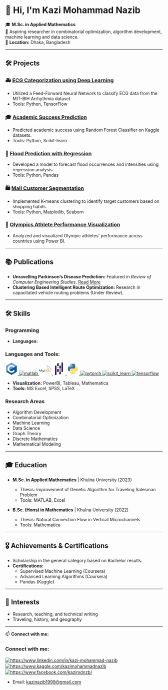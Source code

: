 # 👋 Hi, I'm Kazi Mohammad Nazib

🎓 **M.Sc. in Applied Mathematics**  
🔭 Aspiring researcher in combinatorial optimization, algorithm development, machine learning and data science.  
📍 **Location:** Dhaka, Bangladesh

---

## 🛠️ Projects

### 🚑 [ECG Categorization using Deep Learning](https://github.com/KaziMohammadNazib/ECG_Categorization_MIT_BIH_Arrhythmia_employing_FFNN)
- Utilized a Feed-Forward Neural Network to classify ECG data from the MIT-BIH Arrhythmia dataset.
- Tools: Python, TensorFlow

### 🎓 [Academic Success Prediction](https://github.com/KaziMohammadNazib/Classification_with_academic_success)
- Predicted academic success using Random Forest Classifier on Kaggle datasets.
- Tools: Python, Scikit-learn

### 🌊 [Flood Prediction with Regression](https://www.kaggle.com/code/kazimohammadnazib/flood-predict)
- Developed a model to forecast flood occurrences and intensities using regression analysis.
- Tools: Python, Pandas

### 🛍️ [Mall Customer Segmentation](https://github.com/KaziMohammadNazib/Mall-customer-segmentation)
- Implemented K-means clustering to identify target customers based on shopping habits.
- Tools: Python, Matplotlib, Seaborn

### 🏅 [Olympics Athlete Performance Visualization](https://github.com/KaziMohammadNazib/Performance-of-Athletes-from-Different-Countries-in-Olympics)
- Analyzed and visualized Olympic athletes’ performance across countries using Power BI.

---

## 📚 Publications

- **Unravelling Parkinson’s Disease Prediction:** Featured in *Review of Computer Engineering Studies*. [Read More](https://doi.org/10.18280/rces.100201)
- **Clustering Based Intelligent Route Optimization:** Research in capacitated vehicle routing problems (Under Review).

---

## 🛠️ Skills

### Programming
- **Languages:** 
<h3 align="left">Languages and Tools:</h3>
<p align="left"> <a href="https://www.cprogramming.com/" target="_blank" rel="noreferrer"> <img src="https://raw.githubusercontent.com/devicons/devicon/master/icons/c/c-original.svg" alt="c" width="40" height="40"/> </a> <a href="https://www.mathworks.com/" target="_blank" rel="noreferrer"> <img src="https://upload.wikimedia.org/wikipedia/commons/2/21/Matlab_Logo.png" alt="matlab" width="40" height="40"/> </a> <a href="https://www.mysql.com/" target="_blank" rel="noreferrer"> <img src="https://raw.githubusercontent.com/devicons/devicon/master/icons/mysql/mysql-original-wordmark.svg" alt="mysql" width="40" height="40"/> </a> <a href="https://pandas.pydata.org/" target="_blank" rel="noreferrer"> <img src="https://raw.githubusercontent.com/devicons/devicon/2ae2a900d2f041da66e950e4d48052658d850630/icons/pandas/pandas-original.svg" alt="pandas" width="40" height="40"/> </a> <a href="https://www.python.org" target="_blank" rel="noreferrer"> <img src="https://raw.githubusercontent.com/devicons/devicon/master/icons/python/python-original.svg" alt="python" width="40" height="40"/> </a> <a href="https://pytorch.org/" target="_blank" rel="noreferrer"> <img src="https://www.vectorlogo.zone/logos/pytorch/pytorch-icon.svg" alt="pytorch" width="40" height="40"/> </a> <a href="https://scikit-learn.org/" target="_blank" rel="noreferrer"> <img src="https://upload.wikimedia.org/wikipedia/commons/0/05/Scikit_learn_logo_small.svg" alt="scikit_learn" width="40" height="40"/> </a> <a href="https://www.tensorflow.org" target="_blank" rel="noreferrer"> <img src="https://www.vectorlogo.zone/logos/tensorflow/tensorflow-icon.svg" alt="tensorflow" width="40" height="40"/> </a> </p>

- **Visualization:** PowerBI, Tableau, Mathematica  
- **Tools:** MS Excel, SPSS, LaTeX  

### Research Areas
- Algorithm Development 
- Combinatorial Optimization  
- Machine Learning
- Data Science
- Graph Theory
- Discrete Mathematics 
- Mathematical Modeling  

---

## 🎓 Education

- **M.Sc. in Applied Mathematics** | Khulna University (2023)  
  - Thesis: Improvement of Genetic Algorithm for Traveling Salesman Problem  
  - Tools: MATLAB, Excel

- **B.Sc. (Hons) in Mathematics** | Khulna University (2022)  
  - Thesis: Natural Convection Flow in Vertical Microchannels  
  - Tools: Mathematica

---

## 🎖️ Achievements & Certifications

- Scholarship in the general category based on Bachelor results.  
- **Certifications:**  
  - Supervised Machine Learning (Coursera)  
  - Advanced Learning Algorithms (Coursera)  
  - Pandas (Kaggle)  

---

## 🌱 Interests

- Research, teaching, and technical writing  
- Traveling, history, and geography  

---

📫 **Connect with me:**  
<h3 align="left">Connect with me:</h3>
<p align="left">
<a href="https://linkedin.com/in/https://www.linkedin.com/in/kazi-mohammad-nazib" target="blank"><img align="center" src="https://raw.githubusercontent.com/rahuldkjain/github-profile-readme-generator/master/src/images/icons/Social/linked-in-alt.svg" alt="https://www.linkedin.com/in/kazi-mohammad-nazib" height="30" width="40" /></a>
<a href="https://kaggle.com/https://www.kaggle.com/kazimohammadnazib" target="blank"><img align="center" src="https://raw.githubusercontent.com/rahuldkjain/github-profile-readme-generator/master/src/images/icons/Social/kaggle.svg" alt="https://www.kaggle.com/kazimohammadnazib" height="30" width="40" /></a>
<a href="https://fb.com/https://www.facebook.com/kazimdnzb/" target="blank"><img align="center" src="https://raw.githubusercontent.com/rahuldkjain/github-profile-readme-generator/master/src/images/icons/Social/facebook.svg" alt="https://www.facebook.com/kazimdnzb/" height="30" width="40" /></a>
</p>

- Email: [kazinazib1999@gmail.com](mailto:kazinazib1999@gmail.com)

